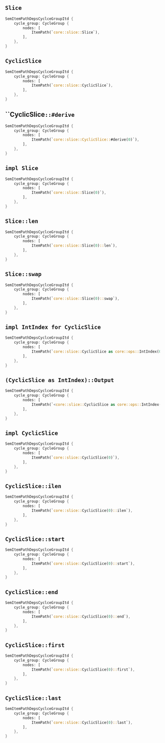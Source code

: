 ## `Slice`

```rust
SemItemPathDepsCyclceGroupItd {
    cycle_group: CycleGroup {
        nodes: [
            ItemPath(`core::slice::Slice`),
        ],
    },
}
```

## `CyclicSlice`

```rust
SemItemPathDepsCyclceGroupItd {
    cycle_group: CycleGroup {
        nodes: [
            ItemPath(`core::slice::CyclicSlice`),
        ],
    },
}
```

## ``CyclicSlice`::#derive`

```rust
SemItemPathDepsCyclceGroupItd {
    cycle_group: CycleGroup {
        nodes: [
            ItemPath(`core::slice::CyclicSlice::#derive(0)`),
        ],
    },
}
```

## `impl Slice`

```rust
SemItemPathDepsCyclceGroupItd {
    cycle_group: CycleGroup {
        nodes: [
            ItemPath(`core::slice::Slice(0)`),
        ],
    },
}
```

## `Slice::len`

```rust
SemItemPathDepsCyclceGroupItd {
    cycle_group: CycleGroup {
        nodes: [
            ItemPath(`core::slice::Slice(0)::len`),
        ],
    },
}
```

## `Slice::swap`

```rust
SemItemPathDepsCyclceGroupItd {
    cycle_group: CycleGroup {
        nodes: [
            ItemPath(`core::slice::Slice(0)::swap`),
        ],
    },
}
```

## `impl IntIndex for CyclicSlice`

```rust
SemItemPathDepsCyclceGroupItd {
    cycle_group: CycleGroup {
        nodes: [
            ItemPath(`core::slice::CyclicSlice as core::ops::IntIndex(0)`),
        ],
    },
}
```

## `(CyclicSlice as IntIndex)::Output`

```rust
SemItemPathDepsCyclceGroupItd {
    cycle_group: CycleGroup {
        nodes: [
            ItemPath(`<core::slice::CyclicSlice as core::ops::IntIndex(0)>::Output`),
        ],
    },
}
```

## `impl CyclicSlice`

```rust
SemItemPathDepsCyclceGroupItd {
    cycle_group: CycleGroup {
        nodes: [
            ItemPath(`core::slice::CyclicSlice(0)`),
        ],
    },
}
```

## `CyclicSlice::ilen`

```rust
SemItemPathDepsCyclceGroupItd {
    cycle_group: CycleGroup {
        nodes: [
            ItemPath(`core::slice::CyclicSlice(0)::ilen`),
        ],
    },
}
```

## `CyclicSlice::start`

```rust
SemItemPathDepsCyclceGroupItd {
    cycle_group: CycleGroup {
        nodes: [
            ItemPath(`core::slice::CyclicSlice(0)::start`),
        ],
    },
}
```

## `CyclicSlice::end`

```rust
SemItemPathDepsCyclceGroupItd {
    cycle_group: CycleGroup {
        nodes: [
            ItemPath(`core::slice::CyclicSlice(0)::end`),
        ],
    },
}
```

## `CyclicSlice::first`

```rust
SemItemPathDepsCyclceGroupItd {
    cycle_group: CycleGroup {
        nodes: [
            ItemPath(`core::slice::CyclicSlice(0)::first`),
        ],
    },
}
```

## `CyclicSlice::last`

```rust
SemItemPathDepsCyclceGroupItd {
    cycle_group: CycleGroup {
        nodes: [
            ItemPath(`core::slice::CyclicSlice(0)::last`),
        ],
    },
}
```
